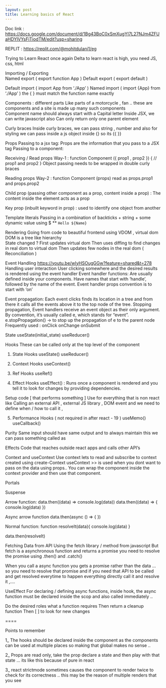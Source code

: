 ```yaml
---
layout: post
title: Learning basics of React  
---
```



Doc link : https://docs.google.com/document/d/1Bg43BoC0xSmXugYI7L27NJm4ZFUaHDYlVYsFiTiodTM/edit?usp=sharing 


REPLIT : https://replit.com/@mohitdulani1/eg 

Trying to Learn React once again 
Delta to learn react is high, you need JS, css, html 

Importing / Exporting  
Named export ( export function App ) 
Default export ( export default <name> )

Default import ( import App from ‘./App’ )
Named import ( import {App} from ‘./App’ )  the { } must match the function name exactly 


Components :
different parts 
Like parts of a motorcycle , fan .. these are components and a site is made up many such components  
Component name should always start with a Capital letter
Inside JSX, we can write javascript also 
Can only return only one parent element 

Curly braces 
Inside curly braces, we can pass string , number and also for styling we can pass inside a js object inside {} so its {{ }}

Props 
Passing to a jsx tag: Props are the information that you pass to a JSX tag
Passing to a component: <Component prop1 = {100} prop2 = {{name:’mohit’}}>
 
Receiving / Read props Way-1 : function Component ({ prop1 , prop2 }) { // prop1 and prop2  }
Object passing needs to be wrapped in double curly braces

Reading props Way-2 : function Component (props) read as props.prop1 and props.prop2

Child prop (passing other component as a prop, content inside a prop) : The content inside the element acts as a prop

Key prop (inbuilt keyword in prop) : used to identify one object from another 


Template literals 
Passing in a combination of backticks + string + some dynamic value using $
** ` Hello ${Name} `


Rendering
Going from code to beautiful frontend  using VDOM , virtual dom
DOM is a tree like hierarchy  
State changed ? First updates virtual dom 
Then uses diffing to find changes in real dom to virtual dom
Then updates few nodes in the real dom ( Reconciliation ) 

Event Handling
https://youtu.be/wIyHSOugGGw?feature=shared&t=278 
Handling user interaction 
User clicking somewhere and the desired results is rendered using the event handler 
Event handler functions:
Are usually defined inside your components.
Have names that start with ‘handle’, followed by the name of the event.
Event handler props convention is to start with ‘on’ 

Event propagation:
Each event clicks finds its location in a tree and from there it calls all the events above it to the top node of the tree. 
Stopping propagation, Event handlers receive an event object as their only argument. By convention, it’s usually called e, which stands for “event”. 
e.stopPropagation() → to stop up the propagation of e to the parent node 
Frequently used : onClick
onChange
onSubmit 


State
useState(initial_state)
useReducer() 

Hooks
These can be called only at the top level of the component  
1. State Hooks
useState()
useReducer() 

2. Context Hooks
useContext()

3. Ref Hooks
useRef()

4. Effect Hooks
useEffect() : Runs once a component is rendered and you tell it to look for changes by providing dependencies. 

Setup code [ that performs something ] 
Use for everything that is non react like Calling an external API , external JS library , DOM event and we need to define when / how to call it , 



5. Performance Hooks ( not required in after react - 19 ) 
useMemo()
useCallback()

Purity
Same input should have same output and to always maintain this we can pass something called as <StrictMode>

Effects
Code that reaches outside react apps and calls other API’s

Context and useContext
Use context lets to read and subscribe to context created using create-Context
useContext >> is used when you dont want to pass on the data using props.. 
You can wrap the component inside the context provider and then use that component. 
   


Portals



Suspense 


Arrow function:
data.then((data) => console.log(data))
data.then((data) => {
   console.log(data)
})

Async arrow function 
data.then(async () => { })


Normal function:
function resolveIt(data){
   console.log(data)
}

data.then(resolveIt)


Fetching Data from API 
Using the fetch library / method from javascript 
But fetch is a asynchronous function and returns a promise you need to resolve the promise using .then() and .catch()

When you call a async function you gets a promise rather than the data … so you need to resolve that promise and if you need that API to be called and get resolved everytime to happen everything directly call it and resolve it ,.... 

 
UseEffect
For declaring / defining async functions, inside hook, the async function must be declared inside the scop and also called immediately ..

Do the desired roles what a function requires 
Then return a cleanup function 
Then [ ] to look for new changes 
 


==== 

Points to remember 

1_ The hooks should be declared inside the component as the components can be used at multiple places so making that global makes no sense .. 

2_ Props are read only, take the prop declare a state and then play with that state … its like this because of pure in react 

3_ react strictmode sometimes causes the component to render twice to check for its correctness .. this may be the reason of multiple renders that you see 

